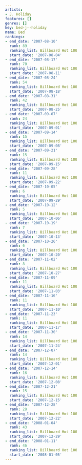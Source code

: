 ```yaml
---
artists:
- J. Holiday
features: []
genres: []
key: bed-j--holiday
name: Bed
rankings:
- end_date: '2007-08-10'
  rank: 89
  ranking_list: Billboard Hot 100
  start_date: '2007-08-04'
- end_date: '2007-08-17'
  rank: 70
  ranking_list: Billboard Hot 100
  start_date: '2007-08-11'
- end_date: '2007-08-24'
  rank: 54
  ranking_list: Billboard Hot 100
  start_date: '2007-08-18'
- end_date: '2007-08-31'
  rank: 42
  ranking_list: Billboard Hot 100
  start_date: '2007-08-25'
- end_date: '2007-09-07'
  rank: 24
  ranking_list: Billboard Hot 100
  start_date: '2007-09-01'
- end_date: '2007-09-14'
  rank: 15
  ranking_list: Billboard Hot 100
  start_date: '2007-09-08'
- end_date: '2007-09-21'
  rank: 15
  ranking_list: Billboard Hot 100
  start_date: '2007-09-15'
- end_date: '2007-09-28'
  rank: 11
  ranking_list: Billboard Hot 100
  start_date: '2007-09-22'
- end_date: '2007-10-05'
  rank: 6
  ranking_list: Billboard Hot 100
  start_date: '2007-09-29'
- end_date: '2007-10-12'
  rank: 5
  ranking_list: Billboard Hot 100
  start_date: '2007-10-06'
- end_date: '2007-10-19'
  rank: 7
  ranking_list: Billboard Hot 100
  start_date: '2007-10-13'
- end_date: '2007-10-26'
  rank: 6
  ranking_list: Billboard Hot 100
  start_date: '2007-10-20'
- end_date: '2007-11-02'
  rank: 8
  ranking_list: Billboard Hot 100
  start_date: '2007-10-27'
- end_date: '2007-11-09'
  rank: 11
  ranking_list: Billboard Hot 100
  start_date: '2007-11-03'
- end_date: '2007-11-16'
  rank: 11
  ranking_list: Billboard Hot 100
  start_date: '2007-11-10'
- end_date: '2007-11-23'
  rank: 11
  ranking_list: Billboard Hot 100
  start_date: '2007-11-17'
- end_date: '2007-11-30'
  rank: 14
  ranking_list: Billboard Hot 100
  start_date: '2007-11-24'
- end_date: '2007-12-07'
  rank: 14
  ranking_list: Billboard Hot 100
  start_date: '2007-12-01'
- end_date: '2007-12-14'
  rank: 16
  ranking_list: Billboard Hot 100
  start_date: '2007-12-08'
- end_date: '2007-12-21'
  rank: 15
  ranking_list: Billboard Hot 100
  start_date: '2007-12-15'
- end_date: '2007-12-28'
  rank: 28
  ranking_list: Billboard Hot 100
  start_date: '2007-12-22'
- end_date: '2008-01-04'
  rank: 43
  ranking_list: Billboard Hot 100
  start_date: '2007-12-29'
- end_date: '2008-01-11'
  rank: 46
  ranking_list: Billboard Hot 100
  start_date: '2008-01-05'
---
```


